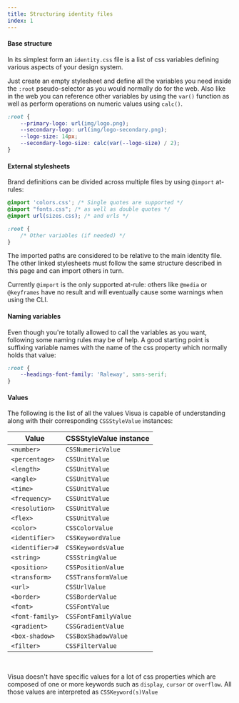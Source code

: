 ```yaml
---
title: Structuring identity files
index: 1
---
```

#### Base structure

In its simplest form an `identity.css` file is a list of css variables defining various aspects of your design system.

Just create an empty stylesheet and define all the variables you need inside the `:root` pseudo-selector as
you would normally do for the web. Also like in the web you can reference other variables by using the `var()` function
as well as perform operations on numeric values using `calc()`.

```css
:root {
    --primary-logo: url(img/logo.png);
    --secondary-logo: url(img/logo-secondary.png);
    --logo-size: 14px;
    --secondary-logo-size: calc(var(--logo-size) / 2);
}
```

#### External stylesheets

Brand definitions can be divided across multiple files by using `@import` at-rules:

```css
@import 'colors.css'; /* Single quotes are supported */
@import "fonts.css"; /* as well as double quotes */
@import url(sizes.css); /* and urls */

:root {
    /* Other variables (if needed) */
}
```

The imported paths are considered to be relative to the main identity file. The other
linked stylesheets must follow the same structure described in this page and can import others in turn.

Currently `@import` is the only supported at-rule: others like `@media` or `@keyframes` have no result and will
eventually cause some warnings when using the CLI.

#### Naming variables

Even though you're totally allowed to call the variables as you want, following some naming rules may be of help.
A good starting point is suffixing variable names with the name of the css property which normally holds that value:

```css
:root {
    --headings-font-family: 'Raleway', sans-serif;
}
```


#### Values

The following is the list of all the values Visua is capable of understanding along with their corresponding
`CSSStyleValue` instances:

|Value|CSSStyleValue instance|
|---|---|
|`<number>`|`CSSNumericValue`|
|`<percentage>`|`CSSUnitValue`|
|`<length>`|`CSSUnitValue`|
|`<angle>`|`CSSUnitValue`|
|`<time>`|`CSSUnitValue`|
|`<frequency>`|`CSSUnitValue`|
|`<resolution>`|`CSSUnitValue`|
|`<flex>`|`CSSUnitValue`|
|`<color>`|`CSSColorValue`|
|`<identifier>`|`CSSKeywordValue`|
|`<identifier>#`|`CSSKeywordsValue`|
|`<string>`|`CSSStringValue`|
|`<position>`|`CSSPositionValue`|
|`<transform>`|`CSSTransformValue`|
|`<url>`|`CSSUrlValue`|
|`<border>`|`CSSBorderValue`|
|`<font>`|`CSSFontValue`|
|`<font-family>`|`CSSFontFamilyValue`|
|`<gradient>`|`CSSGradientValue`|
|`<box-shadow>`|`CSSBoxShadowValue`|
|`<filter>`|`CSSFilterValue`|  

<br>

Visua doesn't have specific values for a lot of css properties which are composed of one or more keywords 
such as `display`, `cursor` or `overflow`. All those values are interpreted as `CSSKeyword(s)Value`










